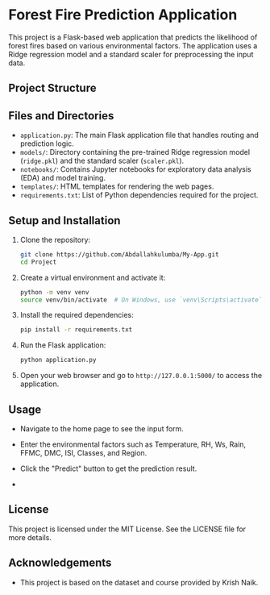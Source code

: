 # Forest Fire Prediction Application

This project is a Flask-based web application that predicts the likelihood of forest fires based on various environmental factors. The application uses a Ridge regression model and a standard scaler for preprocessing the input data.

## Project Structure

## Files and Directories

- `application.py`: The main Flask application file that handles routing and prediction logic.
- `models/`: Directory containing the pre-trained Ridge regression model (`ridge.pkl`) and the standard scaler (`scaler.pkl`).
- `notebooks/`: Contains Jupyter notebooks for exploratory data analysis (EDA) and model training.
- `templates/`: HTML templates for rendering the web pages.
- `requirements.txt`: List of Python dependencies required for the project.

## Setup and Installation

1. Clone the repository:
    ```sh
    git clone https://github.com/Abdallahkulumba/My-App.git
    cd Project
    ```

2. Create a virtual environment and activate it:
    ```sh
    python -m venv venv
    source venv/bin/activate  # On Windows, use `venv\Scripts\activate`
    ```

3. Install the required dependencies:
    ```sh
    pip install -r requirements.txt
    ```

4. Run the Flask application:
    ```sh
    python application.py
    ```

5. Open your web browser and go to `http://127.0.0.1:5000/` to access the application.

## Usage

- Navigate to the home page to see the input form.
- Enter the environmental factors such as Temperature, RH, Ws, Rain, FFMC, DMC, ISI, Classes, and Region.
- Click the "Predict" button to get the prediction result.

- <meta name="google-site-verification" content="QnDftAhfxESZAIjaCGX__tZ0sI8RPjJ8yFeEfsplmew" />

## License

This project is licensed under the MIT License. See the LICENSE file for more details.

## Acknowledgements

- This project is based on the dataset and course provided by Krish Naik.
